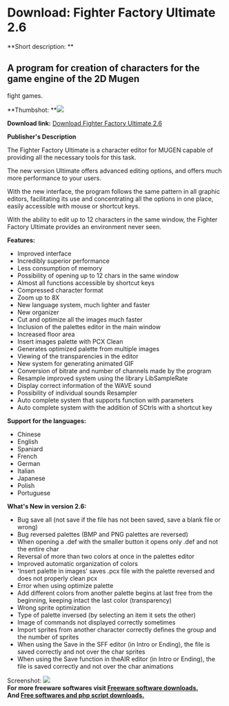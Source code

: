 # Download: Fighter Factory Ultimate 2.6

**Short description: **

## A program for creation of characters for the game engine of the 2D Mugen
fight games.

  
**Thumbshot: **![](http://www.freewarefiles.com/screenshot/fighterfactory_md.gif)   
  
**Download link:** [Download Fighter Factory Ultimate 2.6](http://freesoftwares.boysofts.com/Fighter-Factory_program_19675.html)  
  

**Publisher's Description**  
  

The Fighter Factory Ultimate is a character editor for MUGEN capable of
providing all the necessary tools for this task.

The new version Ultimate offers advanced editing options, and offers much more
performance to your users.

With the new interface, the program follows the same pattern in all graphic
editors, facilitating its use and concentrating all the options in one place,
easily accessible with mouse or shortcut keys.

With the ability to edit up to 12 characters in the same window, the Fighter
Factory Ultimate provides an environment never seen.

**Features:**

  * Improved interface 
  * Incredibly superior performance 
  * Less consumption of memory 
  * Possibility of opening up to 12 chars in the same window 
  * Almost all functions accessible by shortcut keys 
  * Compressed character format 
  * Zoom up to 8X 
  * New language system, much lighter and faster 
  * New organizer 
  * Cut and optimize all the images much faster 
  * Inclusion of the palettes editor in the main window 
  * Increased floor area 
  * Insert images palette with PCX Clean 
  * Generates optimized palette from multiple images 
  * Viewing of the transparencies in the editor 
  * New system for generating animated GIF 
  * Conversion of bitrate and number of channels made by the program 
  * Resample improved system using the library LibSampleRate 
  * Display correct information of the WAVE sound 
  * Possibility of individual sounds Resampler 
  * Auto complete system that supports function with parameters 
  * Auto complete system with the addition of SCtrls with a shortcut key 

**Support for the languages:**

  * Chinese 
  * English 
  * Spaniard 
  * French 
  * German 
  * Italian 
  * Japanese 
  * Polish 
  * Portuguese 

**What's New in version 2.6:**

  * Bug save all (not save if the file has not been saved, save a blank file or wrong) 
  * Bug reversed palettes (BMP and PNG palettes are reversed) 
  * When opening a .def with the smaller button it opens only .def and not the entire char 
  * Reversal of more than two colors at once in the palettes editor 
  * Improved automatic organization of colors 
  * 'Insert palette in images' saves .pcx file with the palette reversed and does not properly clean pcx 
  * Error when using optimize palette 
  * Add different colors from another palette begins at last free from the beginning, keeping intact the last color (transparency) 
  * Wrong sprite optimization 
  * Type of palette inversed (by selecting an item it sets the other) 
  * Image of commands not displayed correctly sometimes 
  * Import sprites from another character correctly defines the group and the number of sprites 
  * When using the Save in the SFF editor (in Intro or Ending), the file is saved correctly and not over the char sprites 
  * When using the Save function in theAIR editor (in Intro or Ending), the file is saved correctly and not over the char animations 

  
  
Screenshot: ![](http://www.freewarefiles.com/screenshot/fighterfactory.gif)  
**For more freeware softwares visit [Freeware software downloads.](http://freesoftwares.boysofts.com/)**   
**And [Free softwares and php script downloads.](http://www.boysofts.com/)**

